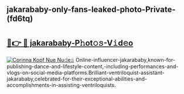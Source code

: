 ## jakarababy-only-fans​-leaked-photo​-Private-(fd6tq)


# <h2><a href="https://mediaupload.pro?title=jakarababy&ref=git">🔗👉 🔴 jakarababy-P𝚑ot𝚘𝚜-V𝚒d𝚎o</a></h2>

[![Corinna Kopf Nue Nu𝚍e𝚜](https://i.imgur.com/0qMVB7G.gif)](https://mediaupload.pro?title=jakarababy&ref=git)
Online-influencer-jakarababy,known-for-publishing-dance-and-lifestyle-content,-including-performances-and-vlogs-on-social-media-platforms.Brilliant-ventriloquist-assistant-jakarababy,celebrated-for-their-exceptional-abilities-and-accomplishments-in-assisting-ventriloquists.  